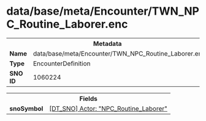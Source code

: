 <h1>data/base/meta/Encounter/TWN_NPC_Routine_Laborer.enc</h1><table><tr><th colspan="100%">Metadata</th></tr><tr><td><b>Name</b></td><td>data/base/meta/Encounter/TWN_NPC_Routine_Laborer.enc</td></tr><tr><td><b>Type</b></td><td>EncounterDefinition</td></tr><tr><td><b>SNO ID</b></td><td>1060224</td></tr></table>

<table><tr><th colspan="100%">Fields</th></tr><tr><td><b>snoSymbol</b></td><td><a href="..\Actor\NPC_Routine_Laborer.acr">[DT_SNO] Actor: "NPC_Routine_Laborer"</a></td></tr></table>

